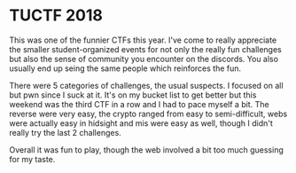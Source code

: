 # TUCTF 2018

This was one of the funnier CTFs this year. I've come to really appreciate the smaller student-organized events for not only the really fun challenges but also the sense of community you encounter on the discords. You also usually end up seing the same people which reinforces the fun.

There were 5 categories of challenges, the usual suspects. I focused on all but pwn since I suck at it. It's on my bucket list to get better but this weekend was the third CTF in a row and I had to pace myself a bit. The reverse were very easy, the crypto ranged from easy to semi-difficult, webs were actually easy in hidsight and mis were easy as well, though I didn't really try the last 2 challenges.

Overall it was fun to play, though the web involved a bit too much guessing for my taste.
